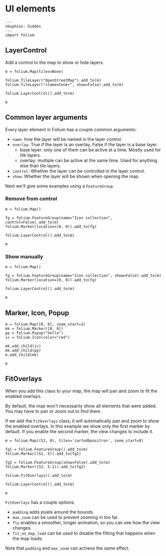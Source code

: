 # UI elements

```{code-cell} ipython3
---
nbsphinx: hidden
---
import folium
```

## LayerControl

Add a control to the map to show or hide layers.

```{code-cell} ipython3
m = folium.Map(tiles=None)

folium.TileLayer("OpenStreetMap").add_to(m)
folium.TileLayer("stamentoner", show=False).add_to(m)

folium.LayerControl().add_to(m)

m
```

## Common layer arguments

Every layer element in Folium has a couple common arguments:

- `name`: how the layer will be named in the layer control.
- `overlay`: True if the layer is an overlay, False if the layer is a base layer.
  - base layer: only one of them can be active at a time. Mostly used for tile layers.
  - overlay: multiple can be active at the same time. Used for anything else than tile layers.
- `control`: Whether the layer can be controlled in the layer control.
- `show`: Whether the layer will be shown when opening the map.

Next we'll give some examples using a `FeatureGroup`.

### Remove from control

```{code-cell} ipython3
m = folium.Map()

fg = folium.FeatureGroup(name="Icon collection", control=False).add_to(m)
folium.Marker(location=(0, 0)).add_to(fg)

folium.LayerControl().add_to(m)

m
```

### Show manually

```{code-cell} ipython3
m = folium.Map()

fg = folium.FeatureGroup(name="Icon collection", show=False).add_to(m)
folium.Marker(location=(0, 0)).add_to(fg)

folium.LayerControl().add_to(m)

m
```

## Marker, Icon, Popup

```{code-cell} ipython3
m = folium.Map([0, 0], zoom_start=1)
mk = folium.Marker([0, 0])
pp = folium.Popup("hello")
ic = folium.Icon(color="red")

mk.add_child(ic)
mk.add_child(pp)
m.add_child(mk)

m
```


## FitOverlays

When you add this class to your map, the map will pan and zoom to fit the enabled overlays.

By default, the map won't necessarily show all elements that were added. You may have to pan or zoom out to find them.

If we add the `FitOverlays` class, it will automatically pan and zoom to show the enabled overlays.
In this example we show only the first marker by default. If you enable the second marker, the view changes to include it.

```{code-cell} ipython3
m = folium.Map((52, 0), tiles='cartodbpositron', zoom_start=8)

fg1 = folium.FeatureGroup().add_to(m)
folium.Marker((52, 5)).add_to(fg1)

fg2 = folium.FeatureGroup(show=False).add_to(m)
folium.Marker((52, 5.1)).add_to(fg2)

folium.FitOverlays().add_to(m)

folium.LayerControl().add_to(m)

m
```

`FitOverlays` has a couple options:

- `padding` adds pixels around the bounds.
- `max_zoom` can be used to prevent zooming in too far.
- `fly` enables a smoother, longer animation, so you can see how the view changes.
- `fit_on_map_load` can be used to disable the fitting that happens when the map loads.

Note that `padding` and `max_zoom` can achieve the same effect.
